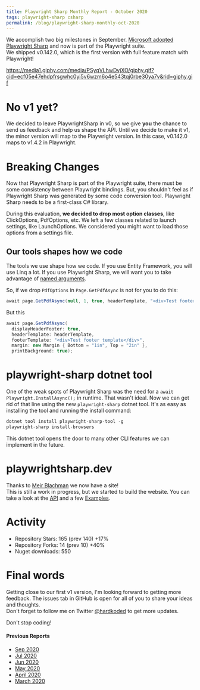 ```yaml
---
title: Playwright Sharp Monthly Report - October 2020
tags: playwright-sharp csharp
permalink: /blog/playwright-sharp-monthly-oct-2020
---
```


We accomplish two big milestones in September. [Microsoft adopted Playwright Sharp](https://www.hardkoded.com/blog/playwright-sharp-joins-microsoft) and now is part of the Playwright suite.  
We shipped v0.142.0,  which is the first version with full feature match with Playwright!

https://media1.giphy.com/media/PSyqVLhwDvjXO/giphy.gif?cid=ecf05e47ehdpfrsgwhc0yi5v6wzm6o4e543tqj0rbe30ya7v&rid=giphy.gif

# No v1 yet?

We decided to leave PlaywrightSharp in v0, so we give **you** the chance to send us feedback and help us shape the API.
Until we decide to make it v1, the minor version will map to the Playwright version. In this case, v0.142.0 maps to v1.4.2 in Playwright.

# Breaking Changes

Now that Playwright Sharp is part of the Playwright suite, there must be some consistency between Playwright bindings. But, you shouldn't feel as if Playwright Sharp was generated by some code conversion tool. Playwright Sharp needs to be a first-class C# library.

During this evaluation, **we decided to drop most option classes**, like ClickOptions, PdfOptions, etc. We left a few classes related to launch settings, like LaunchOptions. We considered you might want to load those options from a settings file.

## Our tools shapes how we code

The tools we use shape how we code. If you use Entity Framework, you will use Linq a lot. If you use Playwright Sharp, we will want you to take advantage of [named arguments](https://docs.microsoft.com/en-us/dotnet/csharp/programming-guide/classes-and-structs/named-and-optional-arguments?WT.mc_id=DT-MVP-5003814).

So, if we drop `PdfOptions` in `Page.GetPdfAsync` is not for you to do this:

```cs 
await page.GetPdfAsync(null, 1, true, headerTemplate, "<div>Test footer template</div>", true, false, "", null, null, null, new Margin { Bottom = "1in", Top = "2in" }, false);
``` 

But this

```cs
await page.GetPdfAsync(
  displayHeaderFooter: true,
  headerTemplate: headerTemplate,
  footerTemplate: "<div>Test footer template</div>",
  margin: new Margin { Bottom = "1in", Top = "2in" },
  printBackground: true);
```

# playwright-sharp dotnet tool

One of the weak spots of Playwright Sharp was the need for a `await Playwright.InstallAsync();` in runtime. That wasn't ideal.
Now we can get rid of that line using the new `playwright-sharp` dotnet tool. It's as easy as installing the tool and running the install command:

```cs 
dotnet tool install playwright-sharp-tool -g
playwright-sharp install-browsers
```

This dotnet tool opens the door to many other CLI features we can implement in the future.

# playwrightsharp.dev

Thanks to [Meir Blachman](https://twitter.com/MeirBlachman) we now have a site!  
This is still a work in progress, but we started to build the website. You can take a look at the [API](https://playwrightsharp.dev/api/index.html) and a few [Examples](https://playwrightsharp.dev/examples/index.html).

# Activity

 * Repository Stars: 165 (prev 140) +17%
 * Repository Forks: 14 (prev 10) +40%
 * Nuget downloads: 550

 
# Final words

Getting close to our first v1 version, I'm looking forward to getting more feedback. The issues tab in GitHub is open for all of you to share your ideas and thoughts.  
Don't forget to follow me on Twitter [@hardkoded](https://twitter.com/hardkoded) to get more updates.

Don't stop coding!

#### Previous Reports
 * [Sep 2020](https://www.hardkoded.com/blog/playwright-sharp-monthly-sep-2020)
 * [Jul 2020](https://www.hardkoded.com/blog/playwright-sharp-monthly-jul-2020)
 * [Jun 2020](https://www.hardkoded.com/blog/playwright-sharp-monthly-jun-2020)
 * [May 2020](https://www.hardkoded.com/blog/playwright-sharp-monthly-may-2020)
 * [April 2020](https://www.hardkoded.com/blog/playwright-sharp-monthly-apr-2020)
 * [March 2020](https://www.hardkoded.com/blog/playwright-sharp-monthly-march-2020)
 




